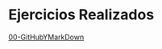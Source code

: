 # Ejercicios Realizados

[00-GitHubYMarkDown](https://github.com/cosmincostea21/PortfolioMariusCosminCostea-2DAW/blob/main/UD1-GitHub-y-MarkDown/Ejercicios/00-GitHubYMarkDown/GitHubYMarkDown.md)
